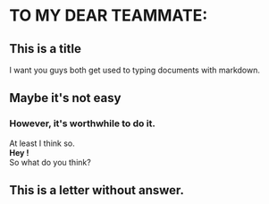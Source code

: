 # TO MY DEAR TEAMMATE:

## This is a title
I want you guys both get used to typing documents with markdown.
## Maybe it's not easy
### However, it's worthwhile to do it.
At least I think so.\
**Hey !** \
So what do you think?

## This is a letter without answer.